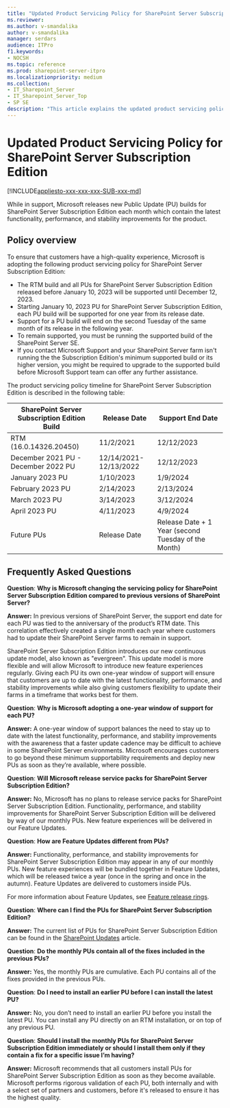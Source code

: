 ```yaml
---
title: "Updated Product Servicing Policy for SharePoint Server Subscription Edition"
ms.reviewer:
ms.author: v-smandalika
author: v-smandalika
manager: serdars
audience: ITPro
f1.keywords:
- NOCSH
ms.topic: reference
ms.prod: sharepoint-server-itpro
ms.localizationpriority: medium
ms.collection:
- IT_Sharepoint_Server
- IT_Sharepoint_Server_Top
- SP SE
description: "This article explains the updated product servicing policy of SharePoint Server Subscription Edition."
---
```


# Updated Product Servicing Policy for SharePoint Server Subscription Edition

[!INCLUDE[appliesto-xxx-xxx-xxx-SUB-xxx-md](../includes/appliesto-xxx-xxx-xxx-SUB-xxx-md.md)]

While in support, Microsoft releases new Public Update (PU) builds for SharePoint Server Subscription Edition each month which contain the latest functionality, performance, and stability improvements for the product.

## Policy overview

To ensure that customers have a high-quality experience, Microsoft is adopting the following product servicing policy for SharePoint Server Subscription Edition:

- The RTM build and all PUs for SharePoint Server Subscription Edition released before January 10, 2023 will be supported until December 12, 2023. 
- Starting January 10, 2023 PU for SharePoint Server Subscription Edition, each PU build will be supported for one year from its release date. 
- Support for a PU build will end on the second Tuesday of the same month of its release in the following year.
- To remain supported, you must be running the supported build of the SharePoint Server SE.
- If you contact Microsoft Support and your SharePoint Server farm isn't running the the Subscription Edition's minimum supported build or its higher version, you might be required to upgrade to the supported build before Microsoft Support team can offer any further assistance.

The product servicing policy timeline for SharePoint Server Subscription Edition is described in the following table:

|SharePoint Server Subscription Edition Build|Release Date|Support End Date|
|---|---|---|
|RTM (16.0.14326.20450)|11/2/2021|12/12/2023|
|December 2021 PU - December 2022 PU|12/14/2021-12/13/2022|12/12/2023|
|January 2023 PU|1/10/2023|1/9/2024|
|February 2023 PU|2/14/2023|2/13/2024|
|March 2023 PU|3/14/2023|3/12/2024|
|April 2023 PU|4/11/2023|4/9/2024|
|Future PUs|Release Date|Release Date + 1 Year (second Tuesday of the Month)|

## Frequently Asked Questions

**Question**: **Why is Microsoft changing the servicing policy for SharePoint Server Subscription Edition compared to previous versions of SharePoint Server?**

**Answer:** In previous versions of SharePoint Server, the support end date for each PU was tied to the anniversary of the product’s RTM date. This correlation effectively created a single month each year where customers had to update their SharePoint Server farms to remain in support.

SharePoint Server Subscription Edition introduces our new continuous update model, also known as "evergreen". This update model is more flexible and will allow Microsoft to introduce new feature experiences regularly. Giving each PU its own one-year window of support will ensure that customers are up to date with the latest functionality, performance, and stability improvements while also giving customers flexibility to update their farms in a timeframe that works best for them.

**Question**: **Why is Microsoft adopting a one-year window of support for each PU?**

**Answer:** A one-year window of support balances the need to stay up to date with the latest functionality, performance, and stability improvements with the awareness that a faster update cadence may be difficult to achieve in some SharePoint Server environments. Microsoft encourages customers to go beyond these minimum supportability requirements and deploy new PUs as soon as they’re available, where possible.

**Question**: **Will Microsoft release service packs for SharePoint Server Subscription Edition?**

**Answer:** No, Microsoft has no plans to release service packs for SharePoint Server Subscription Edition. Functionality, performance, and stability improvements for SharePoint Server Subscription Edition will be delivered by way of our monthly PUs. New feature experiences will be delivered in our Feature Updates.

**Question**: **How are Feature Updates different from PUs?**

**Answer:** Functionality, performance, and stability improvements for SharePoint Server Subscription Edition may appear in any of our monthly PUs. New feature experiences will be bundled together in Feature Updates, which will be released twice a year (once in the spring and once in the autumn). Feature Updates are delivered to customers inside PUs.

For more information about Feature Updates, see [Feature release rings](../administration/feature-release-rings.md).

**Question**: **Where can I find the PUs for SharePoint Server Subscription Edition?**

**Answer:** The current list of PUs for SharePoint Server Subscription Edition can be found in the [SharePoint Updates](/officeupdates/sharepoint-updates) article.

**Question**: **Do the monthly PUs contain all of the fixes included in the previous PUs?**

**Answer:** Yes, the monthly PUs are cumulative. Each PU contains all of the fixes provided in the previous PUs.

**Question**: **Do I need to install an earlier PU before I can install the latest PU?**

**Answer:** No, you don’t need to install an earlier PU before you install the latest PU. You can install any PU directly on an RTM installation, or on top of any previous PU.

**Question**: **Should I install the monthly PUs for SharePoint Server Subscription Edition immediately or should I install them only if they contain a fix for a specific issue I’m having?**

**Answer:** Microsoft recommends that all customers install PUs for SharePoint Server Subscription Edition as soon as they become available. Microsoft performs rigorous validation of each PU, both internally and with a select set of partners and customers, before it's released to ensure it has the highest quality.
